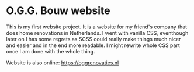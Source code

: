 ﻿# O.G.G. Bouw website

This is my first website project. It is a website for my friend's company that does home renovations in Netherlands.
I went with vanilla CSS, eventhough later on I has some regrets as SCSS could really make things much nicer and easier and in the end more readable. I might rewrite whole CSS part once I am done with the whole thing.

Website is also online: https://oggrenovaties.nl
